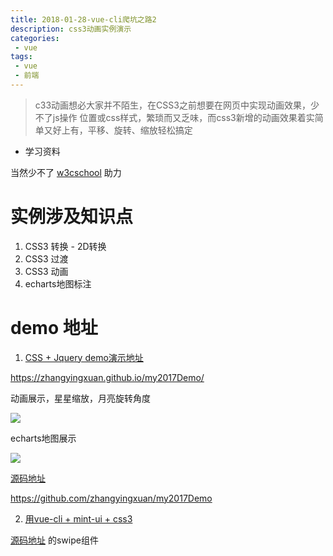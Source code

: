 ```yaml
---
title: 2018-01-28-vue-cli爬坑之路2
description: css3动画实例演示
categories:
 - vue
tags:
 - vue
 - 前端
---
```


> c33动画想必大家并不陌生，在CSS3之前想要在网页中实现动画效果，少不了js操作
> 位置或css样式，繁琐而又乏味，而css3新增的动画效果着实简单又好上有，平移、旋转、缩放轻松搞定

<!-- more -->
* 学习资料

当然少不了 [w3cschool](http://www.w3school.com.cn/css3/css3_animation.asp) 助力

# 实例涉及知识点
1. CSS3 转换 - 2D转换
2. CSS3 过渡
3. CSS3 动画
4. echarts地图标注

# demo 地址

1. [CSS + Jquery demo演示地址](https://zhangyingxuan.github.io/my2017Demo/)

https://zhangyingxuan.github.io/my2017Demo/

动画展示，星星缩放，月亮旋转角度

<img src="http://i2.bvimg.com/630937/8955b417522eedd3.png"/>

echarts地图展示

<img src='http://i2.bvimg.com/630937/f128ad442fc082a8.png'>

[源码地址](https://github.com/zhangyingxuan/my2017Demo)

https://github.com/zhangyingxuan/my2017Demo

2. [用vue-cli + mint-ui + css3](https://zhangyingxuan.github.io/my2017Demo4Vue/dist/)

[源码地址](https://github.com/zhangyingxuan/my2017Demo4Vue)
的swipe组件
